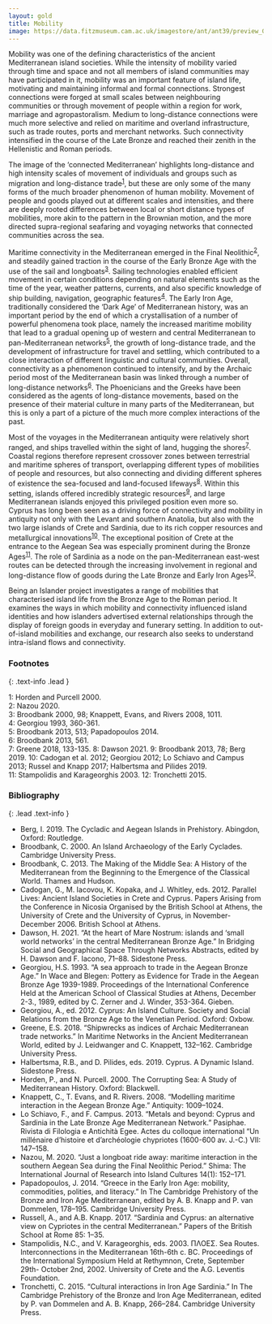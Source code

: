```yaml
---
layout: gold
title: Mobility
image: https://data.fitzmuseum.cam.ac.uk/imagestore/ant/ant39/preview_GR_19_1917_20_281_29.jpg
---
```


Mobility was one of the defining characteristics of the ancient Mediterranean island societies. While the intensity of mobility varied through time and space and not all members of island communities may have participated in it, mobility was an important feature of island life, motivating and maintaining informal and formal connections. Strongest connections were forged at small scales between neighbouring communities or through movement of people within a region for work, marriage and agropastoralism. Medium to long-distance connections were much more selective and relied on maritime and overland infrastructure, such as trade routes, ports and merchant networks. Such connectivity intensified in the course of the Late Bronze and reached their zenith in the Hellenistic and Roman periods.

The image of the ‘connected Mediterranean’ highlights long-distance and high intensity scales of movement of individuals and groups such as migration and long-distance trade<sup>[1](#f1)</sup>, but these are only some of the many forms of the much broader phenomenon of human mobility. Movement of people and goods played out at different scales and intensities, and there are deeply rooted differences between local or short distance types of mobilities, more akin to the pattern in the Brownian motion, and the more directed supra-regional seafaring and voyaging networks that connected communities across the sea.

Maritime connectivity in the Mediterranean emerged in the Final Neolithic<sup>[2](#f2)</sup>, and steadily gained traction in the course of the Early Bronze Age with the use of the sail and longboats<sup>[3](#f3)</sup>. Sailing technologies enabled efficient movement in certain conditions depending on natural elements such as the time of the year, weather patterns, currents, and also specific knowledge of ship building, navigation, geographic features<sup>[4](#f4)</sup>. The Early Iron Age, traditionally considered the ‘Dark Age’ of Mediterranean history, was an important period by the end of which a crystallisation of a number of powerful phenomena took place, namely the increased maritime mobility that lead to a gradual opening up of western and central Mediterranean to pan-Mediterranean networks<sup>[5](#f5)</sup>, the growth of long-distance trade, and the development of infrastructure for travel and settling, which contributed to a close interaction of different linguistic and cultural communities. Overall, connectivity as a phenomenon continued to intensify, and by the Archaic period most of the Mediterranean basin was linked through a number of long-distance networks<sup>[6](#f6)</sup>. The Phoenicians and the Greeks have been considered as the agents of long-distance movements, based on the presence of their material culture in many parts of the Mediterranean, but this is only a part of a picture of the much more complex interactions of the past.

Most of the voyages in the Mediterranean antiquity were relatively short ranged, and ships travelled within the sight of land, hugging the shores<sup>[7](#f7)</sup>. Coastal regions therefore represent crossover zones between terrestrial and maritime spheres of transport, overlapping different types of mobilities of people and resources, but also connecting and dividing different spheres of existence  the sea-focused and land-focused lifeways<sup>[8](#f8)</sup>. Within this setting, islands offered incredibly strategic resources<sup>[9](#f9)</sup>, and large Mediterranean islands enjoyed this privileged position even more so. Cyprus has long been seen as a driving force of connectivity and mobility in antiquity not only with the Levant and southern Anatolia, but also with the two large islands of Crete and Sardinia, due to its rich copper resources and metallurgical innovations<sup>[10](#f10)</sup>. The exceptional position of Crete at the entrance to the Aegean Sea was especially prominent during the Bronze Ages<sup>[11](#f11)</sup>. The role of Sardinia as a node on the pan-Mediterranean east-west routes can be detected through the increasing involvement in regional and long-distance flow of goods during the Late Bronze and Early Iron Ages<sup>[12](#f12)</sup>.

Being an Islander project investigates a range of mobilities that characterised island life from the Bronze Age to the Roman period. It examines the ways in which mobility and connectivity influenced island identities and how islanders advertised external relationships through the display of foreign goods in everyday and funerary setting. In addition to out-of-island mobilities and exchange, our research also seeks to understand intra-island flows and connectivity.

### Footnotes
{: .text-info .lead }

<a name="f1">1</a>: Horden and Purcell 2000.  
<a name="f2">2</a>: Nazou 2020.  
<a name="f3">3</a>: Broodbank 2000, 98; Knappett, Evans, and Rivers 2008, 1011.   
<a name="f4">4</a>: Georgiou 1993, 360-361.  
<a name="f5">5</a>: Broodbank 2013, 513; Papadopoulos 2014.  
<a name="f6">6</a>: Broodbank 2013, 561.  
<a name="f7">7</a>: Greene 2018, 133-135.
<a name="f8">8</a>: Dawson 2021.
<a name="f9">9</a>: Broodbank 2013, 78; Berg 2019.
<a name="f10">10</a>: Cadogan et al. 2012; Georgiou 2012; Lo Schiavo and Campus 2013; Russel and Knapp 2017; Halbertsma and Pilides 2019.  
<a name="f11">11</a>: Stampolidis and Karageorghis 2003.
<a name="f12">12</a>: Tronchetti 2015.

### Bibliography
{: .lead .text-info }

* Berg, I. 2019. The Cycladic and Aegean Islands in Prehistory. Abingdon, Oxford: Routledge.
* Broodbank, C. 2000. An Island Archaeology of the Early Cyclades. Cambridge University Press.
* Broodbank, C. 2013. The Making of the Middle Sea: A History of the Mediterranean from the Beginning to the Emergence of the Classical World. Thames and Hudson.
* Cadogan, G., M. Iacovou, K. Kopaka, and J. Whitley, eds. 2012. Parallel Lives: Ancient Island Societies in Crete and Cyprus. Papers Arising from the Conference in Nicosia Organised by the British School at Athens, the University of Crete and the University of Cyprus, in November-December 2006. British School at Athens.
* Dawson, H. 2021. “At the heart of Mare Nostrum: islands and ‘small world networks’ in the central Mediterranean Bronze Age.” In Bridging Social and Geographical Space Through Networks Abstracts, edited by H. Dawson and F. Iacono, 71–88. Sidestone Press.
* Georgiou, H.S. 1993. “A sea approach to trade in the Aegean Bronze Age.” In Wace and Blegen: Pottery as Evidence for Trade in the Aegean Bronze Age 1939-1989. Proceedings of the International Conference Held at the American School of Classical Studies at Athens, December 2-3., 1989, edited by C. Zerner and J. Winder, 353-364. Gieben.
* Georgiou, A., ed. 2012. Cyprus: An Island Culture. Society and Social Relations from the Bronze Age to the Venetian Period. Oxford: Oxbow.
* Greene, E.S. 2018. “Shipwrecks as indices of Archaic Mediterranean trade networks.” In Maritime Networks in the Ancient Mediterranean World, edited by J. Leidwanger and C. Knappett, 132–162. Cambridge University Press.
* Halbertsma, R.B., and D. Pilides, eds. 2019. Cyprus. A Dynamic Island. Sidestone Press.
*  Horden, P., and N. Purcell. 2000. The Corrupting Sea: A Study of Mediterranean History. Oxford: Blackwell.
* Knappett, C., T. Evans, and R. Rivers. 2008. “Modelling maritime interaction in the Aegean Bronze Age.” Antiquity: 1009–1024.
* Lo Schiavo, F., and F. Campus. 2013. “Metals and beyond: Cyprus and Sardinia in the Late Bronze Age Mediterranean Network.” Pasiphae. Rivista di Filologia e Antichità Egee. Actes du colloque international “Un millénaire d’histoire et d’archéologie chypriotes (1600-600 av. J.-C.) VII: 147–158.
* Nazou, M. 2020. “Just a longboat ride away: maritime interaction in the southern Aegean Sea during the Final Neolithic Period.” Shima: The International Journal of Research into Island Cultures 14(1): 152–171.
* Papadopoulos, J. 2014. “Greece in the Early Iron Age: mobility, commodities, polities, and literacy.” In The Cambridge Prehistory of the Bronze and Iron Age Mediterranean, edited by A. B. Knapp and P. van Dommelen, 178–195. Cambridge University Press.
* Russell, A., and A.B. Knapp. 2017. “Sardinia and Cyprus: an alternative view on Cypriotes in the central Mediterranean.” Papers of the British School at Rome 85: 1–35.
* Stampolidis, N.C., and V. Karageorghis, eds. 2003. ΠΛΟΕΣ. Sea Routes. Interconnections in the Mediterranean 16th-6th c. BC. Proceedings of the International Symposium Held at Rethymnon, Crete, September 29th- October 2nd, 2002. University of Crete and the A.G. Leventis Foundation.
* Tronchetti, C. 2015. “Cultural interactions in Iron Age Sardinia.” In The Cambridge Prehistory of the Bronze and Iron Age Mediterranean, edited by P. van Dommelen and A. B. Knapp, 266–284. Cambridge University Press.
